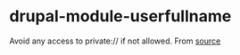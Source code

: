 # drupal-module-userfullname
Avoid any access to private:// if not allowed.
From [source](https://www.chapterthree.com/blog/drupal-8-9-media-entities-private-files-and-broken-access-control)
